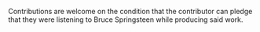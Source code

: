 Contributions are welcome on the condition that the contributor can pledge that
they were listening to Bruce Springsteen while producing said work.
